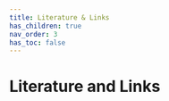 ```yaml
---
title: Literature & Links
has_children: true
nav_order: 3
has_toc: false
---
```


# Literature and Links